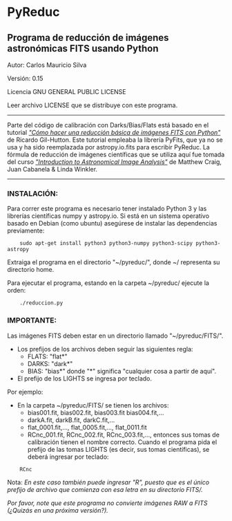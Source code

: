 # PyReduc

## Programa de reducción de imágenes astronómicas FITS usando Python
Autor: Carlos Mauricio Silva

Versión: 0.15

Licencia GNU GENERAL PUBLIC LICENSE

Leer archivo LICENSE que se distribuye con este programa.
________________________________________________________

Parte del código de calibración con Darks/Bias/Flats está
basado en el tutorial [*"Cómo hacer una reducción básica de imágenes FITS con Python"*](https://freeshell.de/~rgh/arch/python/python-red-basica.pdf)
de Ricardo Gil-Hutton. Este tutorial empleaba la librería PyFits, que ya no se usa
y ha sido reemplazada por astropy.io.fits para escribir PyReduc.
La fórmula de reducción de imágenes científicas que se utiliza aquí fue tomada del curso
[*"Introduction to Astronomical Image Analysis"*](http://image-analysis.readthedocs.io/en/latest/index.html) de  Matthew Craig, Juan Cabanela & Linda Winkler.
_______________________________________________________

### INSTALACIÓN:
Para correr este programa es necesario tener instalado Python 3 y las librerías científicas numpy y astropy.io.
Si está en un sistema operativo basado en Debian (como ubuntu) asegúrese de instalar las dependencias previamente:
```
	sudo apt-get install python3 python3-numpy python3-scipy python3-astropy
```

Extraiga el programa en el directorio "~/pyreduc/", donde ~/ representa su directorio home.

Para ejecutar el programa, estando en la carpeta ~/pyreduc/ ejecute la orden:
```
	./reduccion.py
```

### IMPORTANTE:
Las imágenes FITS deben estar en un directorio llamado "~/pyreduc/FITS/".
- Los prefijos de los archivos deben seguir las siguientes regla:
  - FLATS: "flat*"
  - DARKS: "dark*"
  - BIAS: "bias*"
donde "*" significa "cualquier cosa a partir de aquí".
- El prefijo de los LIGHTS se ingresa por teclado.

Por ejemplo:
- En la carpeta ~/pyreduc/FITS/ se tienen los archivos:
  - bias001.fit, bias002.fit, bias003.fit bias004.fit,...
  - darkA.fit, darkB.fit, darkC.fit,...
  - flat_0001.fit,..., flat_0005.fit,..., flat_0011.fit
  - RCnc_001.fit, RCnc_002.fit, RCnc_003.fit,...,
entonces sus tomas de calibración tienen el nombre correcto. Cuando el programa pida el prefijo de las tomas LIGHTS (es decir, sus tomas científicas),
se deberá ingresar por teclado:
```
	RCnc
```
Nota: *En este caso también puede ingresar "R", puesto que es el único prefijo de archivo que comienza con esa letra en su directorio FITS/.*


*Por favor, note que este programa no convierte imágenes RAW a FITS (¿Quizás en una próxima versión?).*


